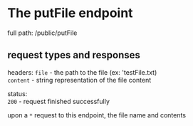 # The putFile endpoint

full path: /public/putFile
## request types and responses

headers:
`file` - the path to the file (ex: 'testFile.txt)<br>
`content` - string representation of the file content

status:     
`200` - request finished successfully <br>

upon a `*` request to this endpoint, the file name and contents